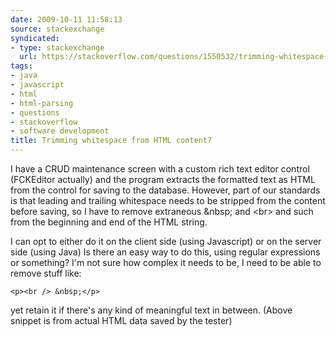 ```yaml
---
date: 2009-10-11 11:58:13
source: stackexchange
syndicated:
- type: stackexchange
  url: https://stackoverflow.com/questions/1550532/trimming-whitespace-from-html-content
tags:
- java
- javascript
- html
- html-parsing
- questions
- stackoverflow
- software development
title: Trimming whitespace from HTML content?
---
```


I have a CRUD maintenance screen with a custom rich text editor control (FCKEditor actually) and the program extracts the formatted text as HTML from the control for saving to the database. However, part of our standards is that leading and trailing whitespace needs to be stripped from the content before saving, so I have to remove extraneous &amp;nbsp; and &lt;br&gt; and such from the beginning and end of the HTML string.

I can opt to either do it on the client side (using Javascript) or on the server side (using Java) Is there an easy way to do this, using regular expressions or something? I'm not sure how complex it needs to be, I need to be able to remove stuff like:

    <p><br /> &nbsp;</p>

yet retain it if there's any kind of meaningful text in between. (Above snippet is from actual HTML data saved by the tester)